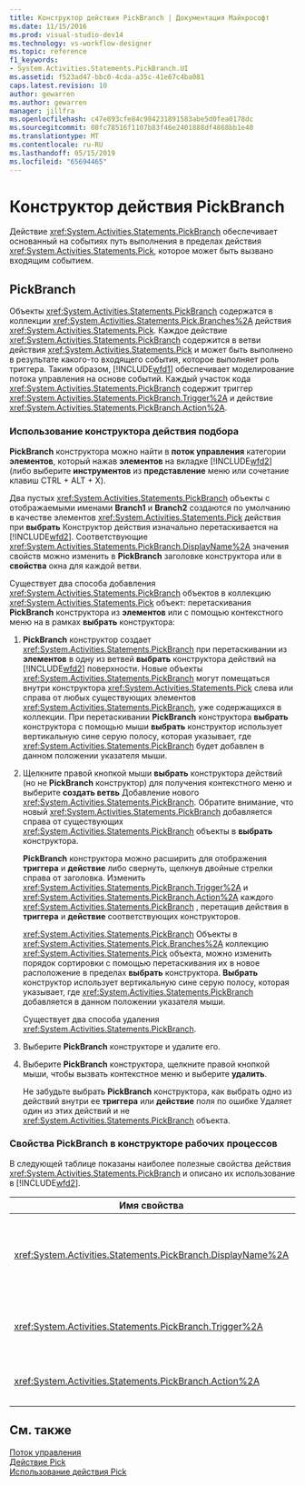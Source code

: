 ```yaml
---
title: Конструктор действия PickBranch | Документация Майкрософт
ms.date: 11/15/2016
ms.prod: visual-studio-dev14
ms.technology: vs-workflow-designer
ms.topic: reference
f1_keywords:
- System.Activities.Statements.PickBranch.UI
ms.assetid: f523ad47-bbc0-4cda-a35c-41e67c4ba081
caps.latest.revision: 10
author: gewarren
ms.author: gewarren
manager: jillfra
ms.openlocfilehash: c47e893cfe84c984231891583abe5d0fea0178dc
ms.sourcegitcommit: 08fc78516f1107b83f46e2401888df4868bb1e40
ms.translationtype: MT
ms.contentlocale: ru-RU
ms.lasthandoff: 05/15/2019
ms.locfileid: "65694465"
---
```

# <a name="pickbranch-activity-designer"></a>Конструктор действия PickBranch
Действие <xref:System.Activities.Statements.PickBranch> обеспечивает основанный на событиях путь выполнения в пределах действия <xref:System.Activities.Statements.Pick>, которое может быть вызвано входящим событием.  
  
## <a name="pickbranch"></a>PickBranch  
 Объекты <xref:System.Activities.Statements.PickBranch> содержатся в коллекции <xref:System.Activities.Statements.Pick.Branches%2A> действия <xref:System.Activities.Statements.Pick>. Каждое действие <xref:System.Activities.Statements.PickBranch> содержится в ветви действия <xref:System.Activities.Statements.Pick> и может быть выполнено в результате какого-то входящего события, которое выполняет роль триггера. Таким образом, [!INCLUDE[wfd1](../includes/wfd1-md.md)] обеспечивает моделирование потока управления на основе событий. Каждый участок кода <xref:System.Activities.Statements.PickBranch> содержит триггер <xref:System.Activities.Statements.PickBranch.Trigger%2A> и действие <xref:System.Activities.Statements.PickBranch.Action%2A>.  
  
### <a name="how-to-use-the-pick-activity-designer"></a>Использование конструктора действия подбора  
 **PickBranch** конструктора можно найти в **поток управления** категории **элементов**, который нажав **элементов** на вкладке [!INCLUDE[wfd2](../includes/wfd2-md.md)] (либо выберите **инструментов** из **представление** меню или сочетание клавиш CTRL + ALT + X).  
  
 Два пустых <xref:System.Activities.Statements.PickBranch> объекты с отображаемыми именами **Branch1** и **Branch2** создаются по умолчанию в качестве элементов <xref:System.Activities.Statements.Pick> действия при **выбрать** Конструктор действия изначально перетаскивается на [!INCLUDE[wfd2](../includes/wfd2-md.md)]. Соответствующие <xref:System.Activities.Statements.PickBranch.DisplayName%2A> значения свойств можно изменить в **PickBranch** заголовке конструктора или в **свойства** окна для каждой ветви.  
  
 Существует два способа добавления <xref:System.Activities.Statements.PickBranch> объектов в коллекцию <xref:System.Activities.Statements.Pick> объект: перетаскивания **PickBranch** конструктора из **элементов** или с помощью контекстного меню на в рамках **выбрать** конструктора:  
  
1. **PickBranch** конструктор создает <xref:System.Activities.Statements.PickBranch> при перетаскивании из **элементов** в одну из ветвей **выбрать** конструктора действий на [!INCLUDE[wfd2](../includes/wfd2-md.md)] поверхности. Новые объекты <xref:System.Activities.Statements.PickBranch> могут помещаться внутри конструктора <xref:System.Activities.Statements.Pick> слева или справа от любых существующих элементов <xref:System.Activities.Statements.PickBranch>, уже содержащихся в коллекции. При перетаскивании **PickBranch** конструктора **выбрать** конструктора с помощью мыши **выбрать** конструктор использует вертикальную сине серую полосу, которая указывает, где <xref:System.Activities.Statements.PickBranch> будет добавлен в данном положении указателя мыши.  
  
2. Щелкните правой кнопкой мыши **выбрать** конструктора действий (но не **PickBranch** конструктор) для получения контекстного меню и выберите **создать ветвь** Добавление нового <xref:System.Activities.Statements.PickBranch>. Обратите внимание, что новый <xref:System.Activities.Statements.PickBranch> добавляется справа от существующих <xref:System.Activities.Statements.PickBranch> объекты в **выбрать** конструктора.  
  
   **PickBranch** конструктора можно расширить для отображения **триггера** и **действие** либо свернуть, щелкнув двойные стрелки справа от заголовка. Изменить <xref:System.Activities.Statements.PickBranch.Trigger%2A> и <xref:System.Activities.Statements.PickBranch.Action%2A> каждого <xref:System.Activities.Statements.PickBranch> , перетащив действия в **триггера** и **действие** соответствующих конструкторов.  
  
   <xref:System.Activities.Statements.PickBranch> Объекты в <xref:System.Activities.Statements.Pick.Branches%2A> коллекцию <xref:System.Activities.Statements.Pick> объекта, можно изменить порядок сортировки с помощью перетаскивания их в новое расположение в пределах **выбрать** конструктора. **Выбрать** конструктор использует вертикальную сине серую полосу, которая указывает, где <xref:System.Activities.Statements.PickBranch> добавляется в данном положении указателя мыши.  
  
   Существует два способа удаления <xref:System.Activities.Statements.PickBranch>.  
  
3. Выберите **PickBranch** конструкторе и удалите его.  
  
4. Выберите **PickBranch** конструктора, щелкните правой кнопкой мыши, чтобы вызвать контекстное меню и выберите **удалить**.  
  
   Не забудьте выбрать **PickBranch** конструктора, как выбрать одно из действий внутри ее **триггера** или **действие** поля по ошибке Удаляет один из этих действий и не <xref:System.Activities.Statements.PickBranch> объекта.  
  
### <a name="pickbranch-properties-in-the-workflow-designer"></a>Свойства PickBranch в конструкторе рабочих процессов  
 В следующей таблице показаны наиболее полезные свойства действия <xref:System.Activities.Statements.PickBranch> и описано их использование в [!INCLUDE[wfd2](../includes/wfd2-md.md)].  
  
|Имя свойства|Обязательно|Использование|  
|-------------------|--------------|-----------|  
|<xref:System.Activities.Statements.PickBranch.DisplayName%2A>|False|Понятное имя, отображаемое в заголовке **PickBranch** конструктора. Значение по умолчанию - Branch.<br /><br /> Несмотря на то что свойство <xref:System.Activities.Activity.DisplayName%2A> не является обязательным, его все же рекомендуется использовать.|  
|<xref:System.Activities.Statements.PickBranch.Trigger%2A>|True|Каждый <xref:System.Activities.Statements.PickBranch> содержит действие <xref:System.Activities.Statements.PickBranch.Trigger%2A>, которое может вызвать <xref:System.Activities.Statements.PickBranch.Action%2A>.|  
|<xref:System.Activities.Statements.PickBranch.Action%2A>|False|Каждый <xref:System.Activities.Statements.PickBranch> содержит <xref:System.Activities.Statements.PickBranch.Action%2A>, которое выполняется при его запуске.|  
  
## <a name="see-also"></a>См. также  
 [Поток управления](../workflow-designer/control-flow-activity-designers.md)   
 [Действие Pick](https://msdn.microsoft.com/library/b3e49b7f-0285-4720-8c09-11ae18f0d53e)   
 [Использование действия Pick](https://msdn.microsoft.com/library/b89be812-a247-4025-b0e3-ffb20db027a6)
